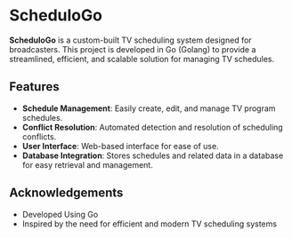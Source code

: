 # ScheduloGo

**ScheduloGo** is a custom-built TV scheduling system designed for broadcasters. This project is developed in Go (Golang) to provide a streamlined, efficient, and scalable solution for managing TV schedules.

## Features

- **Schedule Management**: Easily create, edit, and manage TV program schedules.
- **Conflict Resolution**: Automated detection and resolution of scheduling conflicts.
- **User Interface**: Web-based interface for ease of use.
- **Database Integration**: Stores schedules and related data in a database for easy retrieval and management.


## Acknowledgements

- Developed Using Go
- Inspired by the need for efficient and modern TV scheduling systems
